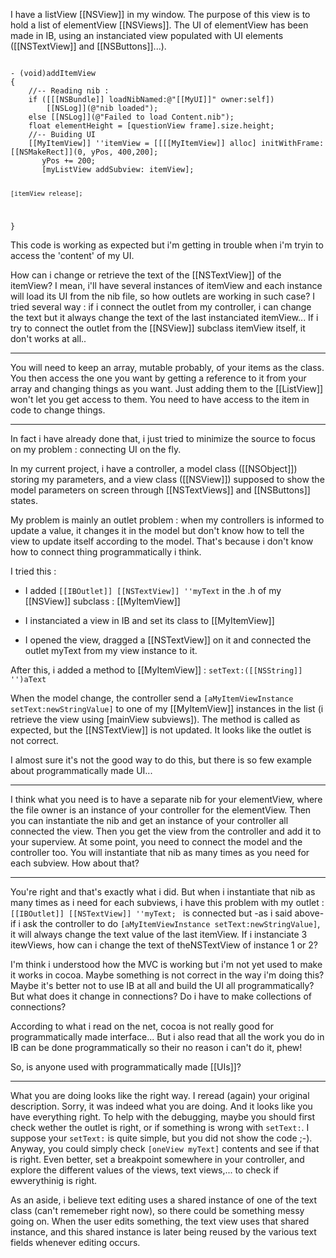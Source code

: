

I have a listView [[NSView]] in my window. The purpose of this view is to hold a list of elementView [[NSViews]].
The UI of elementView has been made in IB, using an instanciated view populated with UI elements ([[NSTextView]] and [[NSButtons]]...).

<code>
- (void)addItemView
{
	//-- Reading nib :
	if ([[[NSBundle]] loadNibNamed:@"[[MyUI]]" owner:self])
		[[NSLog]](@"nib loaded");
	else [[NSLog]](@"Failed to load Content.nib");
	float elementHeight = [questionView frame].size.height;
	//-- Buiding UI
	[[MyItemView]] ''itemView = [[[[MyItemView]] alloc] initWithFrame:[[NSMakeRect]](0, yPos, 400,200];
       yPos += 200;
       [myListView addSubview: itemView];
	
	[itemView release];
}
</code>

This code is working as expected but i'm getting in trouble when i'm tryin to access the 'content' of my UI.

How can i change or retrieve the text of the [[NSTextView]] of the itemView? I mean, i'll have several instances of itemView and each instance will load its UI from the nib file, so how outlets are working in such case? I tried several way : if i connect the outlet from my controller, i can change the text but it always change the text of the last instanciated itemView... If i try to connect the outlet from the [[NSView]] subclass itemView itself, it don't works at all..

----

You will need to keep an array, mutable probably, of your items as the class. You then access the one you want by getting a reference to it from your array and changing things as you want.  Just adding them to the [[ListView]] won't let you get access to them. You need to have access to the item in code to change things.

----

In fact i have already done that, i just tried to minimize the source to focus on my problem : connecting UI on the fly.

In my current project, i have a controller, a model class ([[NSObject]]) storing my parameters, and a view class ([[NSView]]) supposed to show the model parameters on screen through [[NSTextViews]] and [[NSButtons]] states.

My problem is mainly an outlet problem : when my controllers is informed to update a value, it changes it in the model but don't know how to tell the view to update itself according to the model. That's because i don't know how to connect thing programmatically i think.

I tried this :

* I added <code>[[IBOutlet]] [[NSTextView]] ''myText</code> in the .h of my [[NSView]] subclass : [[MyItemView]]

* I instanciated a view in IB and set its class to [[MyItemView]]

* I opened the view, dragged a [[NSTextView]] on it and connected the outlet myText from my view instance to it.


After this, i added a method to [[MyItemView]] : <code>setText:([[NSString]] '')aText</code>

When the model change, the controller send a <code>[aMyItemViewInstance setText:newStringValue]</code> to one of my [[MyItemView]] instances in the list (i retrieve the view using [mainView subviews]).
The method is called as expected, but the [[NSTextView]] is not updated. It looks like the outlet is not correct.

I almost sure it's not the good way to do this, but there is so few example about programmatically made UI...


----

I think  what you need is to have a separate nib for your elementView, where the file owner is an instance of your controller for the elementView. Then you can instantiate the nib and get an instance of your controller all connected the view. Then you get the view from the controller and add it to your superview. At some point, you need to connect the model and the controller too. You will instantiate that nib as many times as you need for each subview. How about that?

----

You're right and that's exactly what i did. But when i instantiate that nib as many times as i need for each subviews, i have this problem with my outlet : <code>[[IBOutlet]] [[NSTextView]] ''myText; </code> is connected but -as i said above- if i ask the controller to do <code>[aMyItemViewInstance setText:newStringValue]</code>, it will always change the text value of the last itemView. If i instanciate 3 itewViews, how can i change the text of theNSTextView of instance 1 or 2?

I'm think i understood how the MVC is working but i'm not yet used to make it works in cocoa. Maybe something is not correct in the way i'm doing this?
Maybe it's better not to use IB at all and build the UI all programmatically? But what does it change in connections? Do i have to make collections of connections?

According to what i read on the net, cocoa is not really good for programmatically made interface... But i also read that all the work you do in IB can be done programmatically so their no reason i can't do it, phew!

So, is anyone used with programmatically made [[UIs]]?

----
What you are doing looks like the right way. I reread (again) your original description. Sorry, it was indeed what you are doing. And it looks like you have everything right.
To help with the debugging, maybe you should first check wether the outlet is right, or if something is wrong with <code>setText:</code>. I suppose your <code>setText:</code> is quite simple, but you did not show the code ;-). Anyway, you could simply check <code>[oneView myText]</code> contents and see if that is right. Even better, set a breakpoint somewhere in your controller, and explore the different values of the views, text views,... to check if ewverythinig is right.

As an aside, i believe text editing uses a shared instance of one of the text class (can't rememeber right now), so there could be something messy going on. When the user edits something, the text view uses that shared instance, and this shared instance is later being reused by the various text fields whenever editing occurs.